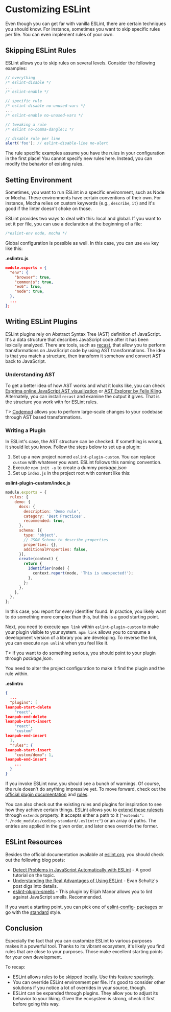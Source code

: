 # Customizing ESLint

Even though you can get far with vanilla ESLint, there are certain techniques you should know. For instance, sometimes you want to skip specific rules per file. You can even implement rules of your own.

## Skipping ESLint Rules

ESLint allows you to skip rules on several levels. Consider the following examples:

```javascript
// everything
/* eslint-disable */
...
/* eslint-enable */
```

```javascript
// specific rule
/* eslint-disable no-unused-vars */
...
/* eslint-enable no-unused-vars */
```

```javascript
// tweaking a rule
/* eslint no-comma-dangle:1 */
```

```javascript
// disable rule per line
alert('foo'); // eslint-disable-line no-alert
```

The rule specific examples assume you have the rules in your configuration in the first place! You cannot specify new rules here. Instead, you can modify the behavior of existing rules.

## Setting Environment

Sometimes, you want to run ESLint in a specific environment, such as Node or Mocha. These environments have certain conventions of their own. For instance, Mocha relies on custom keywords (e.g., `describe`, `it`) and it's good if the linter doesn't choke on those.

ESLint provides two ways to deal with this: local and global. If you want to set it per file, you can use a declaration at the beginning of a file:

```javascript
/*eslint-env node, mocha */
```

Global configuration is possible as well. In this case, you can use `env` key like this:

**.eslintrc.js**

```json
module.exports = {
  "env": {
    "browser": true,
    "commonjs": true,
    "es6": true,
    "node": true,
  },
  ...
};
```

## Writing ESLint Plugins

ESLint plugins rely on Abstract Syntax Tree (AST) definition of JavaScript. It's a data structure that describes JavaScript code after it has been lexically analyzed. There are tools, such as [recast](https://github.com/benjamn/recast), that allow you to perform transformations on JavaScript code by using AST transformations. The idea is that you match a structure, then transform it somehow and convert AST back to JavaScript.

### Understanding AST

To get a better idea of how AST works and what it looks like, you can check [Esprima online JavaScript AST visualization](http://esprima.org/demo/parse.html) or [AST Explorer by Felix Kling](http://astexplorer.net/). Alternately, you can install `recast` and examine the output it gives. That is the structure you work with for ESLint rules.

T> [Codemod](https://github.com/facebook/codemod) allows you to perform large-scale changes to your codebase through AST based transformations.

### Writing a Plugin

In ESLint's case, the AST structure can be checked. If something is wrong, it should let you know. Follow the steps below to set up a plugin:

1. Set up a new project named `eslint-plugin-custom`. You can replace `custom` with whatever you want. ESLint follows this naming convention.
2. Execute `npm init -y` to create a dummy *package.json*
3. Set up `index.js` in the project root with content like this:

**eslint-plugin-custom/index.js**

```javascript
module.exports = {
  rules: {
    demo: {
      docs: {
        description: 'Demo rule',
        category: 'Best Practices',
        recommended: true,
      },
      schema: [{
        type: 'object',
        // JSON Schema to describe properties
        properties: {},
        additionalProperties: false,
      }],
      create(context) {
        return {
          Identifier(node) {
            context.report(node, 'This is unexpected!');
          },
        };
      },
    },
  },
};
```

In this case, you report for every identifier found. In practice, you likely want to do something more complex than this, but this is a good starting point.

Next, you need to execute `npm link` within `eslint-plugin-custom` to make your plugin visible to your system. `npm link` allows you to consume a development version of a library you are developing. To reverse the link, you can execute `npm unlink` when you feel like it.

T> If you want to do something serious, you should point to your plugin through *package.json*.

You need to alter the project configuration to make it find the plugin and the rule within.

**.eslintrc**

```json
{
  ...
  "plugins": [
leanpub-start-delete
    "react",
leanpub-end-delete
leanpub-start-insert
    "react",
    "custom"
leanpub-end-insert
  ],
  "rules": {
leanpub-start-insert
    "custom/demo": 1,
leanpub-end-insert
    ...
  }
}
```

If you invoke ESLint now, you should see a bunch of warnings. Of course, the rule doesn't do anything impressive yet. To move forward, check out the [official plugin documentation](http://eslint.org/docs/developer-guide/working-with-plugins.html) and [rules](http://eslint.org/docs/developer-guide/working-with-rules.html).

You can also check out the existing rules and plugins for inspiration to see how they achieve certain things. ESLint allows you to [extend these rulesets](http://eslint.org/docs/user-guide/configuring.html#extending-configuration-files) through `extends` property. It accepts either a path to it (`"extends": "./node_modules/coding-standard/.eslintrc"`) or an array of paths. The entries are applied in the given order, and later ones override the former.

## ESLint Resources

Besides the official documentation available at [eslint.org](http://eslint.org/), you should check out the following blog posts:

* [Detect Problems in JavaScript Automatically with ESLint](http://davidwalsh.name/eslint) - A good tutorial on the topic.
* [Understanding the Real Advantages of Using ESLint](http://rangle.io/blog/understanding-the-real-advantages-of-using-eslint/) - Evan Schultz's post digs into details.
* [eslint-plugin-smells](https://www.npmjs.com/package/eslint-plugin-smells) - This plugin by Elijah Manor allows you to lint against JavaScript smells. Recommended.

If you want a starting point, you can pick one of [eslint-config- packages](https://www.npmjs.com/search?q=eslint-config) or go with the [standard](https://www.npmjs.com/package/standard) style.

## Conclusion

Especially the fact that you can customize ESLint to various purposes makes it a powerful tool. Thanks to its vibrant ecosystem, it's likely you find rules that are close to your purposes. Those make excellent starting points for your own development.

To recap:

* ESLint allows rules to be skipped locally. Use this feature sparingly.
* You can override ESLint environment per file. It's good to consider other solutions if you notice a lot of overrides in your source, though.
* ESLint can be expanded through plugins. They allow you to adjust its behavior to your liking. Given the ecosystem is strong, check it first before going this way.
